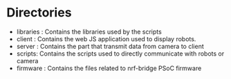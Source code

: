 # Directories
* libraries : Contains the libraries used by the scripts
* client : Contains the web JS application used to display robots.
* server : Contains the part that transmit data from camera to client
* scripts: Contains the scripts used to directly communicate with robots or camera
* firmware : Contains the files related to nrf-bridge PSoC firmware 
